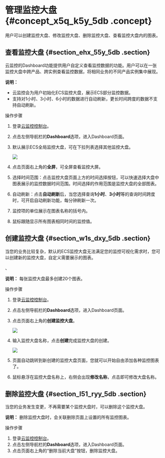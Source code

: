 # 管理监控大盘 {#concept_x5q_k5y_5db .concept}

用户可以创建监控大盘、修改监控大盘、删除监控大盘、查看监控大盘内的图表。

## 查看监控大盘 {#section_ehx_55y_5db .section}

云监控的Dashboard功能提供用户自定义查看监控数据的功能。用户可以在一张监控大盘中跨产品、跨实例查看监控数据，将相同业务的不同产品实例集中展现。

**说明：** 

-   云监控会为用户初始化ECS监控大盘，展示ECS部分监控数据。
-   支持对1小时、3小时、6小时的数据进行自动刷新，更长时间跨度的数据不支持自动刷新。

操作步骤

1.  登录[云监控控制台](https://cms.console.aliyun.com/#/cloud/ecs)。
2.  点击左侧导航栏的**Dashboard**选项，进入Dashboard页面。
3.  默认展示ECS全局监控大盘，可在下拉列表选择其他监控大盘。

    ![](http://static-aliyun-doc.oss-cn-hangzhou.aliyuncs.com/assets/img/6139/1553_zh-CN.png)

4.  点击页面右上角的**全屏**，可全屏查看监控大屏。
5.  选择时间范围：点击监控大盘页面上方的时间选择按钮，可以快速选择大盘中图表展示的监控数据时间范围。时间选择的作用范围是监控大盘的全部图表。
6.  自动刷新：点击**自动刷新**后，当您选择查询**1小时**、**3小时**等的查询时间跨度时，可开启自动刷新功能，每分钟刷新一次。
7.  监控项的单位展示在图表名称的括号内。
8.  鼠标跟随显示所有图表相同时间的监控值。

## 创建监控大盘 {#section_w1s_dxy_5db .section}

当您的业务比较复杂，默认的ECS监控大盘无法满足您的监控可视化需求时，您可以创建新的监控大盘，自定义需要展示的图表。

、

**说明：** 每张监控大盘最多创建20个图表。

操作步骤

1.  登录[云监控控制台](https://cms.console.aliyun.com/#/cloud/ecs)。
2.  点击左侧导航栏的**Dashboard**选项，进入Dashboard页面。
3.  点击页面右上角的**创建监控大盘**。

    ![](http://static-aliyun-doc.oss-cn-hangzhou.aliyuncs.com/assets/img/6139/1565_zh-CN.png)

4.  输入监控大盘名称，点击**创建**完成监控大盘的创建。

    ![](http://static-aliyun-doc.oss-cn-hangzhou.aliyuncs.com/assets/img/6139/1566_zh-CN.png)

5.  页面自动跳转到新创建的监控大盘页面，您就可以开始自由添加各种监控图表了。
6.  鼠标悬浮在监控大盘名称上，右侧会出现**修改名称**，点击即可修改大盘名称。

## 删除监控大盘 {#section_l51_ryy_5db .section}

当您的业务发生变更，不再需要某个监控大盘时，可以删除这个监控大盘。

**说明：** 删除监控大盘时，会关联删除页面上设置的所有监控图表。

操作步骤

1.  登录[云监控控制台](https://cms.console.aliyun.com/#/cloud/ecs)。
2.  点击左侧导航栏的**Dashboard**选项，进入Dashboard页面。
3.  点击页面右上角的“删除当前大盘”按钮，删除监控大盘。


